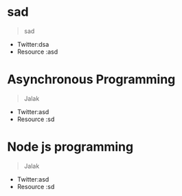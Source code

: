 # sad

> sad


 - Twitter:dsa
 - Resource :asd
# Asynchronous Programming

> Jalak


 - Twitter:asd
 - Resource :sd
# Node js  programming

> Jalak


 - Twitter:asd
 - Resource :sd
